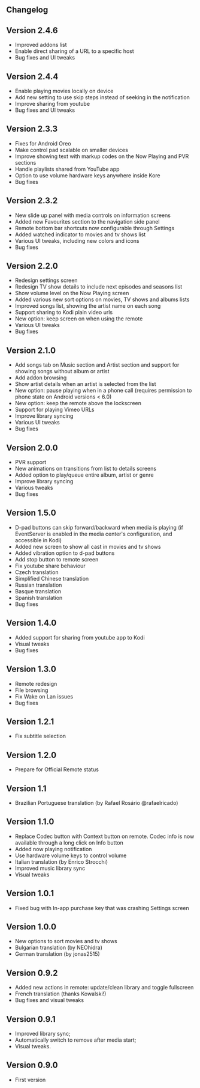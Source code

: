 Changelog
---------

Version 2.4.6
-------------
- Improved addons list
- Enable direct sharing of a URL to a specific host
- Bug fixes and UI tweaks

Version 2.4.4
-------------
- Enable playing movies locally on device
- Add new setting to use skip steps instead of seeking in the notification
- Improve sharing from youtube
- Bug fixes and UI tweaks

Version 2.3.3
-------------
- Fixes for Android Oreo
- Make control pad scalable on smaller devices
- Improve showing text with markup codes on the Now Playing and PVR sections
- Handle playlists shared from YouTube app
- Option to use volume hardware keys anywhere inside Kore
- Bug fixes

Version 2.3.2
-------------
- New slide up panel with media controls on information screens
- Added new Favourites section to the navigation side panel
- Remote bottom bar shortcuts now configurable through Settings
- Added watched indicator to movies and tv shows list
- Various UI tweaks, including new colors and icons
- Bug fixes

Version 2.2.0
-------------
- Redesign settings screen
- Redesign TV show details to include next episodes and seasons list
- Show volume level on the Now Playing screen
- Added various new sort options on movies, TV shows and albums lists
- Improved songs list, showing the artist name on each song
- Support sharing to Kodi plain video urls
- New option: keep screen on when using the remote
- Various UI tweaks
- Bug fixes

Version 2.1.0
-------------
- Add songs tab on Music section and Artist section and support for showing songs without album or artist
- Add addon browsing
- Show artist details when an artist is selected from the list
- New option: pause playing when in a phone call (requires permission to phone state on Android versions < 6.0)
- New option: keep the remote above the lockscreen
- Support for playing Vimeo URLs
- Improve library syncing
- Various UI tweaks
- Bug fixes

Version 2.0.0
-------------
- PVR support
- New animations on transitions from list to details screens
- Added option to play/queue entire album, artist or genre
- Improve library syncing
- Various tweaks
- Bug fixes

Version 1.5.0
-------------
- D-pad buttons can skip forward/backward when media is playing (if EventServer is enabled in the media center's configuration, and accessible in Kodi)
- Added new screen to show all cast in movies and tv shows
- Added vibration option to d-pad buttons
- Add stop button to remote screen
- Fix youtube share behaviour
- Czech translation
- Simplified Chinese translation
- Russian translation
- Basque translation
- Spanish translation
- Bug fixes

Version 1.4.0
-------------
- Added support for sharing from youtube app to Kodi
- Visual tweaks
- Bug fixes

Version 1.3.0
-------------
- Remote redesign
- File browsing
- Fix Wake on Lan issues
- Bug fixes

Version 1.2.1
-------------
- Fix subtitle selection

Version 1.2.0
-------------
- Prepare for Official Remote status

Version 1.1
-----------
- Brazilian Portuguese translation (by Rafael Rosário @rafaelricado)


Version 1.1.0
-------------
- Replace Codec button with Context button on remote. Codec info is now available through a long click on Info button
- Added now playing notification
- Use hardware volume keys to control volume
- Italian translation (by Enrico Strocchi)
- Improved music library sync
- Visual tweaks

Version 1.0.1
-------------
- Fixed bug with In-app purchase key that was crashing Settings screen

Version 1.0.0
-------------
- New options to sort movies and tv shows
- Bulgarian translation (by NEOhidra)
- German translation (by jonas2515)

Version 0.9.2
-------------
- Added new actions in remote: update/clean library and toggle fullscreen
- French translation (thanks Kowalski!)
- Bug fixes and visual tweaks

Version 0.9.1
-------------
- Improved library sync;
- Automatically switch to remove after media start;
- Visual tweaks.

Version 0.9.0
-------------
- First version


